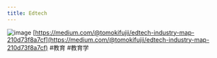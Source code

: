 ```yaml
---
title: Edtech
---
```


![image](https://gyazo.com/2bec08d3d6dd84c465fe8d2a1befa58f/thumb/1000)
[https://medium.com/@tomokifujii/edtech-industry-map-210d73f8a7cf](https://medium.com/@tomokifujii/edtech-industry-map-210d73f8a7cf)
\#教育 #教育学
